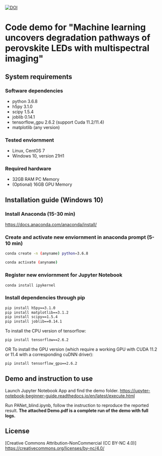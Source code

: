 [![DOI](https://zenodo.org/badge/681432757.svg)](https://zenodo.org/badge/latestdoi/681432757)

# Code demo for "Machine learning uncovers degradation pathways of perovskite LEDs with multispectral imaging"

## System requirements

### Software dependencies
- python 3.6.8
- h5py 3.1.0
- scipy 1.5.4
- joblib 0.14.1
- tensorflow_gpu 2.6.2 (support Cuda 11.2/11.4)
- matplotlib (any version)

### Tested enviornment
- Linux, CentOS 7
- Windows 10, version 21H1

### Required hardware
- 32GB RAM PC Memory
- (Optional) 16GB GPU Memory

## Installation guide (Windows 10)

### Install Anaconda (15-30 min)
https://docs.anaconda.com/anaconda/install/

### Create and activate new enviornment in anaconda prompt (5-10 min)
```bash
conda create -n (anyname) python=3.6.8
```
```bash
conda activate (anyname)
```

### Register new enviornment for Jupyter Notebook
```bash
conda install ipykernel
```

### Install dependencies through pip
```bash
pip install h5py==3.1.0
pip install matplotlib==3.1.2
pip install scipy==1.5.4
pip install joblib==0.14.1
```

To install the CPU version of tensorflow:
```bash
pip install tensorflow==2.6.2
```

OR To install the GPU version (which require a working GPU with CUDA 11.2 or 11.4 with a corresponding cuDNN driver):
```bash
pip install tensorflow_gpu==2.6.2
```


## Demo and instruction to use

Launch Jupyter Notebook App and find the demo folder.
https://jupyter-notebook-beginner-guide.readthedocs.io/en/latest/execute.html

Run PANet_blind.ipynb, follow the instruction to reproduce the reported result. 
**The attached Demo.pdf is a complete run of the demo with full logs.**

## License

[Creative Commons Attribution-NonCommercial (CC BY-NC 4.0)]
https://creativecommons.org/licenses/by-nc/4.0/